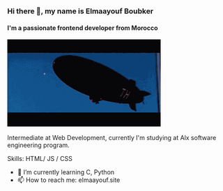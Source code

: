 ### Hi there 👋, my name is Elmaayouf Boubker
#### I'm a passionate frontend developer from Morocco
![I'm a passionate frontend developer from Morocco](https://github.com/BoubkerElmaayouf/BoubkerElmaayouf/blob/main/the%20world%20is%20yours.gif?raw=true)

Intermediate at Web Development, currently I'm studying at Alx software engineering program.

Skills: HTML/ JS / CSS

- 🌱 I’m currently learning C, Python 
- 📫 How to reach me: elmaayouf.site 






